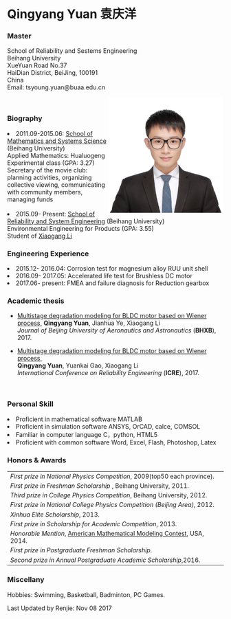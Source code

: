 # Qingyang Yuan 袁庆洋
<html>
	<meta charset="utf-8" />

<div id="table">
<h3>Master</h3>
		<p>School of Reliability and Sestems Engineering<br />Beihang University <br />XueYuan Road No.37 <br />HaiDian District, BeiJing, 100191 <br />China <br />Email: tsyoung.yuan@buaa.edu.cn</p>				
<img src="./1.jpg" border="0" width="270" style="float: right; hight: 80px;"> <br />
</div>
<div id="biography">
		<h3>Biography</h3>
			<p>
  		<li>2011.09-2015.06: <a href="http://smss.buaa.edu.cn/">School of Mathematics and Systems Science</a> (Beihang University)
  		<br />Applied Mathematics: Hualuogeng Experimental class (GPA: 3.27)
  		<br />Secretary of the movie club: planning activities, organizing collective viewing, communicating with community members, managing funds <br /><br />
  		<li>2015.09- Present: <a href="http://rse.buaa.edu.cn/">School of Reliability and System Engineering</a> (Beihang University)  
	  	<br />Environmental Engineering for Products (GPA: 3.55) <br />Student of 			<a href="http://rse.buaa.edu.cn/teacher/lixiaogang.html">Xiaogang Li</a></li>

<div id="Engineering Experience">
	<h3>Engineering Experience</h3>
    	<li> 2015.12- 2016.04: Corrosion test for magnesium alloy RUU unit shell </li>
   	 <li> 2016.09- 2017.05: Accelerated life test for Brushless DC motor</li>
   	 <li> 2017.06- present: FMEA and failure diagnosis for Reduction gearbox</li>

<div id="publications">
<h3>Academic thesis</h3>
<ul>
  <li> <a href="./papers/BLDC电机温度退化多段维纳过程建模.pdf">Multistage degradation modeling for BLDC motor based on Wiener process,</a>
    <b>Qingyang Yuan</b>, Jianhua Ye, Xiaogang Li<br />
    <em>Journal of Beijing University of Aeronautics and Astronautics</em> (<b>BHXB</b>), 2017. <br />
    <p style="margin-top:3px"></p>
  </li>
   <li>
    <a href="./papers/Multistage degradation modeling for BLDC motor based on Wiener process(RE04).pdf">Multistage degradation modeling for BLDC motor based on Wiener process,<br /></a>
     <b>Qingyang Yuan</b>, Yuankai Gao, Xiaogang Li<br />
    <em>International Conference on Reliability Engineering</em> (<b>ICRE</b>), 2017. <br />
    <p style="margin-top:3px"></p>
  </li>
    <br />
</ul>

<div id="skill">
<h3>Personal Skill</h3>
    <li> Proficient in mathematical software MATLAB</li>
    <li> Proficient in simulation software ANSYS, OrCAD, calce, COMSOL</li>
    <li> Familiar in computer language C，python, HTML5</li>
    <li> Proficient with common software Word, Excel, Flash, Photoshop, Latex</li>

<div id="awards">
<h3>Honors & Awards</h3>
<table>
	<tbody>
		<tr><td><i>First prize in National Physics Competition</i>, 2009(top50 each province).</td></tr>
		<tr><td><I>First prize in Freshman Scholarship</I> , Beihang University, 2011.</td></tr>
		<tr><td><I>Third prize in College Physics Competition</I>,  Beihang University, 2012.</td></tr>
	    	<tr><td><I>First prize in National College Physics Competition (Beijing Area)</I>, 2012.</td></tr>
	    	<tr><td><I>Xinhua Elite Scholarship</I>, 2013.</td></tr>
		<tr><td><I>First prize in Scholarship for Academic Competition</I>, 2013.</td></tr>
		<tr><td><I>Honorable Mention</I>, <a href="http://www.comap.com/">American Mathematical Modeling Contest</a>, USA, 2014.</td></tr>
		<tr><td><I>First prize in Postgraduate Freshman Scholarship</I>.</td></tr>
		<tr><td><I>Second prize in Annual Postgraduate Academic Scholarship</I>,2016.</td></tr>
	</tbody>
</table>

<div id="habbits">
<h3>Miscellany</h3>
<p>Hobbies: Swimming, Basketball, Badminton, PC Games.</p>
<p>Last Updated by Renjie: Nov 08 2017</p>
